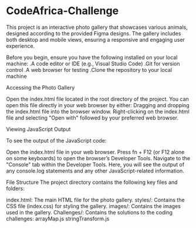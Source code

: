 # CodeAfrica-Challenge


This project is an interactive photo gallery that showcases various animals, designed according to the provided Figma designs. The gallery includes both desktop and mobile views, ensuring a responsive and engaging user experience.

Before you begin, ensure you have the following installed on your local machine:
.A code editor or IDE (e.g., Visual Studio Code)
.Git for version control
.A web browser for testing
.Clone the repository to your local machine


Accessing the Photo Gallery

Open the index.html file located in the root directory of the project.
You can open this file directly in your web browser by either:
Dragging and dropping the index.html file into the browser window.
Right-clicking on the index.html file and selecting "Open with" followed by your preferred web browser.

Viewing JavaScript Output

To see the output of the JavaScript code:

Open the index.html file in your web browser.
Press fn + F12 (or F12 alone on some keyboards) to open the browser’s Developer Tools.
Navigate to the "Console" tab within the Developer Tools. Here, you will see the output of any console.log statements and any other JavaScript-related information.


File Structure
The project directory contains the following key files and folders:

index.html: The main HTML file for the photo gallery.
styles/: Contains the CSS file (index.css) for styling the gallery.
images/: Contains the images used in the gallery.
Challenges/: Contains the solutions to the coding challenges:
arrayMap.js
stringTransform.js